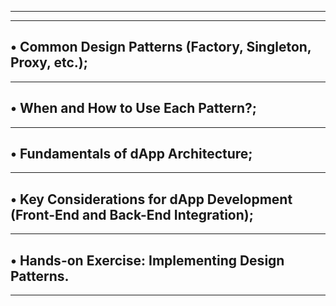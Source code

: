 ---------------------------------------------------------------------------
---------------------------------------------------------------------------

• Common Design Patterns (Factory, Singleton, Proxy, etc.);
---------------------------------------------------------------------------
---------------------------------------------------------------------------
• When and How to Use Each Pattern?;
---------------------------------------------------------------------------
---------------------------------------------------------------------------
• Fundamentals of dApp Architecture;
-------------------------------------------------------------------------------------
-----------------------------------------------------------------------------------
• Key Considerations for dApp Development (Front-End and Back-End Integration);
---------------------------------------------------------------------------
---------------------------------------------------------------------------
• Hands-on Exercise: Implementing Design Patterns.
---------------------------------------------------------------------------
---------------------------------------------------------------------------
